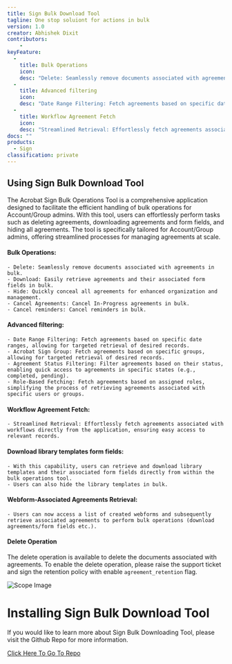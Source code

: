 ```yaml
---
title: Sign Bulk Download Tool
tagline: One stop soluiont for actions in bulk
version: 1.0
creator: Abhishek Dixit
contributors: 
    - 
keyFeature:
  - 
    title: Bulk Operations
    icon: 
    desc: "Delete: Seamlessly remove documents associated with agreements in bulk. Download: Easily retrieve agreements and their associated form fields in bulk. Hide: Quickly conceal all agreements for enhanced organization and management. Cancel Agreements: Cancel In-Progress agreements in bulk. Cancel reminders: Cancel reminders in bulk."
  - 
    title: Advanced filtering
    icon: 
    desc: "Date Range Filtering: Fetch agreements based on specific date ranges, allowing for targeted retrieval of desired records. Acrobat Sign Group: Fetch agreements based on specific groups, allowing for targeted retrieval of desired records. Agreement Status Filtering: Filter agreements based on their status, enabling quick access to agreements in specific states (e.g., completed, pending). Role-Based Fetching: Fetch agreements based on assigned roles, simplifying the process of retrieving agreements associated with specific users or groups."
  - 
    title: Workflow Agreement Fetch
    icon: 
    desc: "Streamlined Retrieval: Effortlessly fetch agreements associated with workflows directly from the application, ensuring easy access to relevant records."
docs: ""
products: 
  - Sign
classification: private
---
```


## Using Sign Bulk Download Tool

The Acrobat Sign Bulk Operations Tool is a comprehensive application designed to facilitate the efficient handling of bulk operations for Account/Group admins. With this tool, users can effortlessly perform tasks such as deleting agreements, downloading agreements and form fields, and hiding all agreements. The tool is specifically tailored for Account/Group admins, offering streamlined processes for managing agreements at scale.

#### Bulk Operations:

	- Delete: Seamlessly remove documents associated with agreements in bulk.
	- Download: Easily retrieve agreements and their associated form fields in bulk.
	- Hide: Quickly conceal all agreements for enhanced organization and management.
	- Cancel Agreements: Cancel In-Progress agreements in bulk.
	- Cancel reminders: Cancel reminders in bulk.

#### Advanced filtering:

	- Date Range Filtering: Fetch agreements based on specific date ranges, allowing for targeted retrieval of desired records.
	- Acrobat Sign Group: Fetch agreements based on specific groups, allowing for targeted retrieval of desired records.
	- Agreement Status Filtering: Filter agreements based on their status, enabling quick access to agreements in specific states (e.g., completed, pending).
	- Role-Based Fetching: Fetch agreements based on assigned roles, simplifying the process of retrieving agreements associated with specific users or groups.

#### Workflow Agreement Fetch:

	- Streamlined Retrieval: Effortlessly fetch agreements associated with workflows directly from the application, ensuring easy access to relevant records.

#### Download library templates form fields:

	- With this capability, users can retrieve and download library templates and their associated form fields directly from within the bulk operations tool.
	- Users can also hide the library templates in bulk.

#### Webform-Associated Agreements Retrieval:

	- Users can now access a list of created webforms and subsequently retrieve associated agreements to perform bulk operations (download agreements/form fields etc.).

#### Delete Operation

The delete operation is available to delete the documents associated with agreements. To enable the delete operation, please raise the support ticket and sign the retention policy with enable `agreement_retention` flag.

![Scope Image](https://github.com/adobe/sign-bulk-download-tool/images/image1.png)

# Installing Sign Bulk Download Tool

If you would like to learn more about Sign Bulk Downloading Tool, please visit the Github Repo for more information.

[Click Here To Go To Repo](https://github.com/abhishekdixitadobe/AcrobatSignBulkOperations/tree/main)
